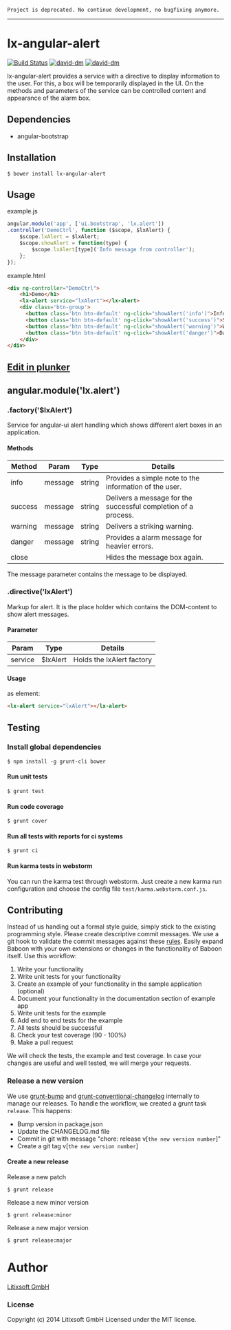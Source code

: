     Project is deprecated. No continue development, no bugfixing anymore.
---

# lx-angular-alert
[![Build Status](https://secure.travis-ci.org/litixsoft/lx-angular-alert.svg?branch=master)](https://travis-ci.org/litixsoft/lx-angular-alert) [![david-dm](https://david-dm.org/litixsoft/lx-angular-alert.svg?theme=shields.io)](https://david-dm.org/litixsoft/lx-angular-alert/) [![david-dm](https://david-dm.org/litixsoft/lx-angular-alert/dev-status.svg?theme=shields.io)](https://david-dm.org/litixsoft/lx-angular-alert#info=devDependencies&view=table) 

lx-angular-alert provides a service with a directive to display information to the user.
For this, a box will be temporarily displayed in the UI. On the methods and parameters of the service can be controlled
content and appearance of the alarm box.

## Dependencies
- angular-bootstrap

## Installation

	$ bower install lx-angular-alert

## Usage
example.js
```javascript
angular.module('app', ['ui.bootstrap', 'lx.alert'])
.controller('DemoCtrl', function ($scope, $lxAlert) {
    $scope.lxAlert = $lxAlert;
    $scope.showAlert = function(type) {
        $scope.lxAlert[type]('Info message from controller');
    };
});
```
example.html

```html
<div ng-controller="DemoCtrl">
	<h1>Demo</h1>
	<lx-alert service="lxAlert"></lx-alert>
	<div class='btn-group'>
	  <button class='btn btn-default' ng-click="showAlert('info')">Info-Alert</button>
      <button class='btn btn-default' ng-click="showAlert('success')">Success-Alert</button>
      <button class='btn btn-default' ng-click="showAlert('warning')">Warning-Alert</button>
      <button class='btn btn-default' ng-click="showAlert('danger')">Danger-Alert</button>
    </div>
</div>
```
## [Edit in plunker](http://plnkr.co/edit/mBMNaLaw5Udr4FXlspSy?p=preview "plunker")

## angular.module('lx.alert')
### .factory('$lxAlert')
Service for angular-ui alert handling which shows different alert boxes in an application.

#### Methods

| Method | Param   | Type   | Details                                                |
|--------|-------- | -------| ------------------------------------------------------ |
| info   | message | string | Provides a simple note to the information of the user. |
| success  | message | string | Delivers a message for the successful completion of a process. |
| warning   | message | string | Delivers a striking warning. |
| danger   | message | string | Provides a alarm message for heavier errors. |
| close   |  |  |  Hides the message box again.|

The message parameter contains the message to be displayed.

### .directive('lxAlert')
Markup for alert. It is the place holder which contains the DOM-content to show alert messages.

#### Parameter

| Param   | Type     | Details                                                |
|-------- | -------- | ------------------------------------------------------ |
| service | $lxAlert | Holds the lxAlert factory                              |

#### Usage
as element:
```html
<lx-alert service="lxAlert"></lx-alert>
```
## Testing
### Install global dependencies

    $ npm install -g grunt-cli bower

#### Run unit tests

    $ grunt test

#### Run code coverage

    $ grunt cover

#### Run all tests with reports for ci systems

    $ grunt ci

#### Run karma tests in webstorm
You can run the karma test through webstorm. Just create a new karma run configuration and choose the config file `test/karma.webstorm.conf.js`.

## Contributing
Instead of us handing out a formal style guide, simply stick to the existing programming style. Please create descriptive commit messages.
We use a git hook to validate the commit messages against these [rules](https://docs.google.com/document/d/1QrDFcIiPjSLDn3EL15IJygNPiHORgU1_OOAqWjiDU5Y/edit#heading=h.uyo6cb12dt6w).
Easily expand Baboon with your own extensions or changes in the functionality of Baboon itself. Use this workflow:

1. Write your functionality
2. Write unit tests for your functionality
3. Create an example of your functionality in the sample application (optional)
4. Document your functionality in the documentation section of example app
5. Write unit tests for the example
6. Add end to end tests for the example
7. All tests should be successful
8. Check your test coverage (90 - 100%)
9. Make a pull request

We will check the tests, the example and test coverage. In case your changes are useful and well tested, we will merge your requests.

### Release a new version
We use [grunt-bump](https://github.com/vojtajina/grunt-bump) and [grunt-conventional-changelog](https://github.com/btford/grunt-conventional-changelog) internally to manage our releases.
To handle the workflow, we created a grunt task `release`. This happens:

* Bump version in package.json
* Update the CHANGELOG.md file
* Commit in git with message "chore: release v[`the new version number`]"
* Create a git tag v[`the new version number`]

#### Create a new release
Release a new patch

    $ grunt release

Release a new minor version

    $ grunt release:minor

Release a new major version

    $ grunt release:major

# Author
[Litixsoft GmbH](http://www.litixsoft.de)

### License
Copyright (c) 2014 Litixsoft GmbH Licensed under the MIT license.

